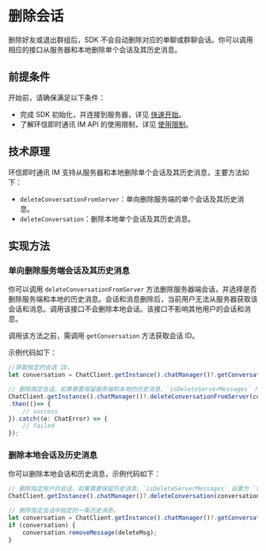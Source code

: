 # 删除会话

<Toc />

删除好友或退出群组后，SDK 不会自动删除对应的单聊或群聊会话。你可以调用相应的接口从服务器和本地删除单个会话及其历史消息。

## 前提条件

开始前，请确保满足以下条件：

- 完成 SDK 初始化，并连接到服务器，详见 [快速开始](quickstart.html)。
- 了解环信即时通讯 IM API 的使用限制，详见 [使用限制](/product/limitation.html)。

## 技术原理

环信即时通讯 IM 支持从服务器和本地删除单个会话及其历史消息，主要方法如下：

- `deleteConversationFromServer`：单向删除服务端的单个会话及其历史消息。
- `deleteConversation`：删除本地单个会话及其历史消息。

## 实现方法

### 单向删除服务端会话及其历史消息

你可以调用 `deleteConversationFromServer` 方法删除服务器端会话，并选择是否删除服务端和本地的历史消息。会话和消息删除后，当前用户无法从服务器获取该会话和消息。调用该接口不会删除本地会话。该接口不影响其他用户的会话和消息。

调用该方法之前，需调用 `getConversation` 方法获取会话 ID。

示例代码如下：

```TypeScript
//获取指定的会话 ID。
let conversation = ChatClient.getInstance().chatManager()?.getConversation(conversationId);

// 删除指定会话。如果需要保留服务端和本地的历史消息，`isDeleteServerMessages` 传 `false`。
ChatClient.getInstance().chatManager()?.deleteConversationFromServer(conversationId, conversationType, isDeleteServerMessages)
.then(()=> {
    // success
}).catch((e: ChatError) => {
    // failed
});
```

### 删除本地会话及历史消息

你可以删除本地会话和历史消息，示例代码如下：

```TypeScript
// 删除指定用户的会话，如果需要保留历史消息，`isDeleteServerMessages` 设置为 `false`。
ChatClient.getInstance().chatManager()?.deleteConversation(conversationId, isDeleteServerMessages);
```

```TypeScript
// 删除指定会话中指定的一条历史消息。
let conversation = ChatClient.getInstance().chatManager()?.getConversation(conversationId);
if (conversation) {
    conversation.removeMessage(deleteMsg);
}
```
